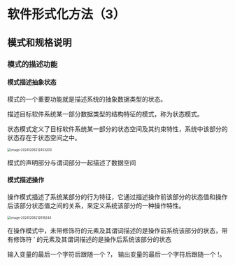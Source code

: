 # 软件形式化方法（3）

## 模式和规格说明

### 模式的描述功能

#### 模式描述抽象状态

模式的一个重要功能就是描述系统的抽象数据类型的状态。

描述目标软件系统某一部分数据类型的结构特征的模式，称为状态模式。

状态模式定义了目标软件系统某一部分的状态空间及其约束特性，系统中该部分的状态存在于状态空间之中。

<img src="http://public.file.lvshuhuai.cn/images\image-20241206212453200.png" alt="image-20241206212453200" style="zoom:50%;" />

模式的声明部分与谓词部分一起描述了数据空间

#### 模式描述操作

操作模式描述了系统某部分的行为特征，它通过描述操作前该部分的状态值和操作后该部分状态值之间的关系，来定义系统该部分的一种操作特性。

<img src="http://public.file.lvshuhuai.cn/images\image-20241206212818244.png" alt="image-20241206212818244" style="zoom:50%;" />

在操作模式中，未带修饰符的元素及其谓词描述的是操作前系统该部分的状态，带有修饰符 $'$ 的元素及其谓词描述的是操作后系统该部分的状态

输入变量的最后一个字符后跟随一个 $?$， 输出变量的最后一个字符后跟随一个 $!$​。

